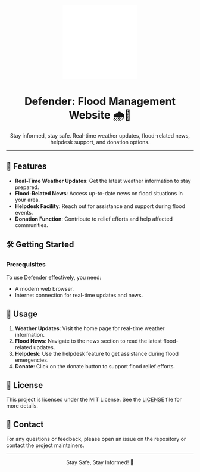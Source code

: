<p align="center">
  <img src="images/Defender_logo.png" alt="Defender Logo" width="200">
</p>

<h1 align="center">Defender: Flood Management Website 🌧️🌊</h1>

<p align="center">
  Stay informed, stay safe. Real-time weather updates, flood-related news, helpdesk support, and donation options.
</p>

---

## 🌟 Features

- **Real-Time Weather Updates**: Get the latest weather information to stay prepared.
- **Flood-Related News**: Access up-to-date news on flood situations in your area.
- **Helpdesk Facility**: Reach out for assistance and support during flood events.
- **Donation Function**: Contribute to relief efforts and help affected communities.

## 🛠️ Getting Started

### Prerequisites

To use Defender effectively, you need:

- A modern web browser.
- Internet connection for real-time updates and news.

## 📖 Usage

1. **Weather Updates**: Visit the home page for real-time weather information.
2. **Flood News**: Navigate to the news section to read the latest flood-related updates.
3. **Helpdesk**: Use the helpdesk feature to get assistance during flood emergencies.
4. **Donate**: Click on the donate button to support flood relief efforts.



## 📜 License

This project is licensed under the MIT License. See the [LICENSE](LICENSE) file for more details.

## 📧 Contact

For any questions or feedback, please open an issue on the repository or contact the project maintainers.

---

<p align="center">Stay Safe, Stay Informed! 🌈</p>
